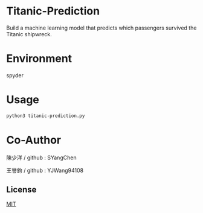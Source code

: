 # Titanic-Prediction
Build a machine learning model that predicts which passengers survived the Titanic shipwreck.

# Environment
spyder

# Usage

``` bash
python3 titanic-prediction.py
```

# Co-Author
陳少洋 / github : SYangChen

王譽鈞 / github : YJWang94108

## License
[MIT](https://choosealicense.com/licenses/mit/)
